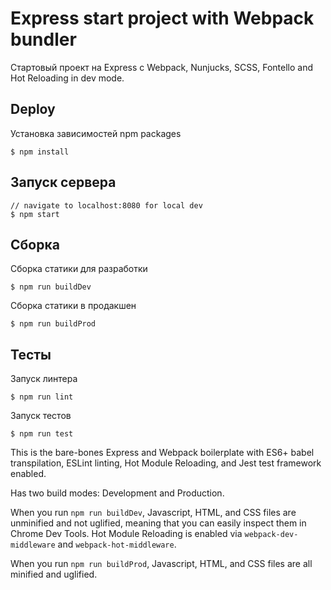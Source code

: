 Express start project with Webpack bundler
==========================================

Стартовый проект на Express c Webpack, Nunjucks, SCSS, Fontello and Hot Reloading in dev mode.


Deploy
------

Установка зависимостей npm packages

    $ npm install

Запуск сервера
--------------

    // navigate to localhost:8080 for local dev
    $ npm start

Cборка
------

Сборка статики для разработки

    $ npm run buildDev

 Сборка статики в продакшен

    $ npm run buildProd

Тесты
-----

Запуск линтера

    $ npm run lint

Запуск тестов

    $ npm run test


This is the bare-bones Express and Webpack boilerplate with ES6+ babel transpilation, ESLint linting, Hot Module Reloading, and Jest test framework enabled.

Has two build modes: Development and Production.

When you run `npm run buildDev`, Javascript, HTML, and CSS files are unminified and not uglified, meaning that you can easily inspect them in Chrome Dev Tools. Hot Module Reloading is enabled via `webpack-dev-middleware` and `webpack-hot-middleware`.

When you run `npm run buildProd`, Javascript, HTML, and CSS files are all minified and uglified.
